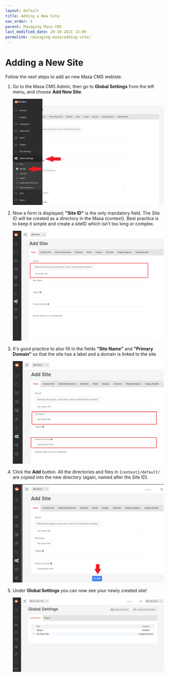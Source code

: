 ```yaml
---
layout: default
title: Adding a New Site
nav_order: 3
parent: Managing Masa CMS
last_modified_date: 20-10-2021 13:00
permalink: /managing-masa/adding-site/
---
```

# Adding a New Site

Follow the next steps to add an new Masa CMS webiste.

1. Go to the Masa CMS Admin, then go to **Global Settings** from the left menu, and choose **Add New Site**.

    ![](/assets/03_managing-masa/03_adding_site/adding_site_1.png)

2. Now a form is displayed; **"Site ID"** is the only mandatory field. The Site ID will be created as a directory in the Masa {context}.
Best practice is to keep it simple and create a siteID which isn't too long or complex.
    
    ![](/assets/03_managing-masa/03_adding_site/adding_site_2.png)

3. It's good practice to also fill in the fields **"Site Name"** and **"Primary Domain"** so that the site has a label and a domain is linked to the site.

    ![](/assets/03_managing-masa/03_adding_site/adding_site_3.png)

4. Click the **Add** button. All the directories and files in `{context}/default/` are copied into the new directory (again, named after the Site ID).

    ![](/assets/03_managing-masa/03_adding_site/adding_site_4.png)

5. Under **Global Settings** you can now see your newly created site!

    ![](/assets/03_managing-masa/03_adding_site/adding_site_5.png)
